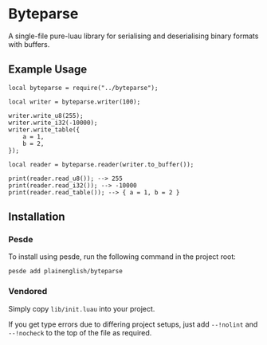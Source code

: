 # Byteparse

A single-file pure-luau library for serialising and deserialising binary formats
with buffers.

## Example Usage

```luau
local byteparse = require("../byteparse");

local writer = byteparse.writer(100);

writer.write_u8(255);
writer.write_i32(-10000);
writer.write_table({
    a = 1,
    b = 2,
});

local reader = byteparse.reader(writer.to_buffer());

print(reader.read_u8()); --> 255
print(reader.read_i32()); --> -10000
print(reader.read_table()); --> { a = 1, b = 2 }
```

## Installation

### Pesde

To install using pesde, run the following command in the project root:

```
pesde add plainenglish/byteparse
```

### Vendored

Simply copy `lib/init.luau` into your project.

If you get type errors due to differing project setups, just add `--!nolint`
and `--!nocheck` to the top of the file as required.
